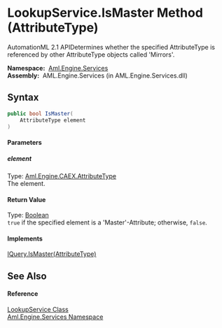LookupService.IsMaster Method (AttributeType)
=============================================
AutomationML 2.1 APIDetermines whether the specified AttributeType is referenced by other AttributeType objects called 'Mirrors'.

  **Namespace:**  [Aml.Engine.Services][1]  
  **Assembly:**  AML.Engine.Services (in AML.Engine.Services.dll)

Syntax
------

```csharp
public bool IsMaster(
	AttributeType element
)
```

#### Parameters

##### *element*
Type: [Aml.Engine.CAEX.AttributeType][2]  
The element.

#### Return Value
Type: [Boolean][3]  
`true` if the specified element is a 'Master'-Attribute; otherwise, `false`. 
#### Implements
[IQuery.IsMaster(AttributeType)][4]  


See Also
--------

#### Reference
[LookupService Class][5]  
[Aml.Engine.Services Namespace][1]  

[1]: ../README.md
[2]: ../../Aml.Engine.CAEX/AttributeType/README.md
[3]: https://docs.microsoft.com/dotnet/api/system.boolean
[4]: ../../Aml.Engine.Services.Interfaces/IQuery/IsMaster.md
[5]: README.md
[6]: https://www.automationml.org
[7]: ../../icons/logoShade.png
